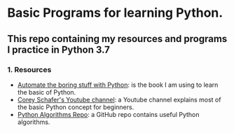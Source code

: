 # Basic Programs for learning Python.

## This repo containing my resources and programs I practice in Python 3.7

### 1. Resources
- [Automate the boring stuff with Python](https://automatetheboringstuff.com): is the book I am using to learn the basic of Python.
- [Corey Schafer's Youtube channel](https://www.youtube.com/user/schafer5): a Youtube channel explains most of the basic Python concept for beginners.
- [Python Algorithms Repo](https://github.com/TheAlgorithms/Python): a GitHub repo contains useful Python algorithms.